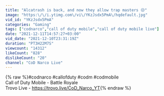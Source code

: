 ```yaml
---
title: "Alcatrash is back, and now they allow trap masters 😒"
image: "https:\/\/i.ytimg.com\/vi\/YKzJsdx5PmA\/hqdefault.jpg"
vid_id: "YKzJsdx5PmA"
categories: "Gaming"
tags: ["codnarco","call of duty mobile","call of duty mobile live"]
date: "2021-12-11T14:57:27+03:00"
vid_date: "2021-12-10T23:31:19Z"
duration: "PT3H22M7S"
viewcount: "14312"
likeCount: "828"
dislikeCount: "20"
channel: "CoD Narco Live"
---
```

{% raw %}#codnarco #callofduty #codm #codmobile<br />Call of Duty Mobile - Battle Royale<br />Trovo Live - <a rel="nofollow" target="blank" href="https://trovo.live/CoD_Narco_YT">https://trovo.live/CoD_Narco_YT</a>{% endraw %}
